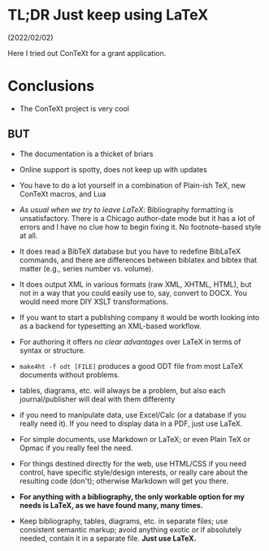 # TL;DR Just keep using LaTeX

(2022/02/02)

Here I tried out ConTeXt for a grant application. 

# Conclusions
- The ConTeXt project is very cool

## BUT
- The documentation is a thicket of briars
- Online support is spotty, does not keep up with updates
- You have to do a lot yourself in a combination of Plain-ish TeX, new ConTeXt
  macros, and Lua
- *As usual when we try to leave LaTeX*: Bibliography formatting is
  unsatisfactory. There is a Chicago author-date mode but it has a lot of
  errors and I have no clue how to begin fixing it. No footnote-based style at
  all. 
- It does read a BibTeX database but you have to redefine BibLaTeX commands,
  and there are differences between biblatex and bibtex that matter (e.g.,
  series number vs. volume).
- It does output XML in various formats (raw XML, XHTML, HTML), but not in a
  way that you could easily use to, say, convert to DOCX. You would need more
  DIY XSLT transformations.

- If you want to start a publishing company it would be worth looking into as
  a backend for typesetting an XML-based workflow.
- For authoring it offers *no clear advantages* over LaTeX in terms of syntax
  or structure.
- `make4ht -f odt [FILE]` produces a good ODT file from most LaTeX documents
  without problems. 

- tables, diagrams, etc. will always be a problem, but also each
  journal/publisher will deal with them differenty
- if you need to manipulate data, use Excel/Calc (or a database if you really
  need it). If you need to display data in a PDF, just use LaTeX.

- For simple documents, use Markdown or LaTeX; or even Plain TeX or Opmac if
  you really feel the need.
- For things destined directly for the web, use HTML/CSS if you need control,
  have specific style/design interests, or really care about the resulting
  code (don't); otherwise Markdown will get you there.
- **For anything with a bibliography, the only workable option for my needs is
  LaTeX, as we have found many, many times.**

- Keep bibliography, tables, diagrams, etc. in separate files; use consistent
  semantic markup; avoid anything exotic or if absolutely needed, contain it
  in a separate file. **Just use LaTeX.**

